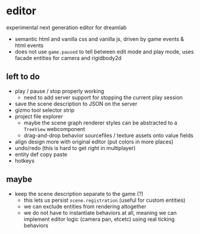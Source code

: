 # editor

experimental next generation editor for dreamlab

- semantic html and vanilla css and vanilla js, driven by game events & html events
- does not use `game.paused` to tell between edit mode and play mode, uses facade entities for camera and rigidbody2d

## left to do

- play / pause / stop properly working
  - need to add server support for stopping the current play session
- save the scene description to JSON on the server
- gizmo tool selector strip
- project file explorer
  - maybe the scene graph renderer styles can be abstracted to a `TreeView` webcomponent
  - drag-and-drop behavior sourcefiles / texture assets onto value fields
- align design more with original editor (put colors in more places)
- undo/redo (this is hard to get right in multiplayer)
- entity def copy paste
- hotkeys

## maybe

- keep the scene description separate to the game (?)
  - this lets us persist `scene.registration` (useful for custom entities)
  - we can exclude entities from rendering altogether
  - we do not have to instantiate behaviors at all, meaning we can implement editor logic (camera pan, etcetc) using real ticking behaviors
